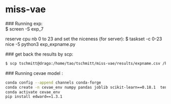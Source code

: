 # miss-vae


### Running exp:  
$ screen -S exp_7

reserve cpu nb 0 to 23 and set the niceness (for server):
$ taskset -c 0-23 nice -5 python3 exp_expname.py


### get back the results by scp:

```bash
$ scp tschmitt@drago:/home/tao/tschmitt/miss-vae/results/expname.csv /home/thomas/Documents/miss-vae/results
```


### Running cevae model :  

```bash
conda config --append channels conda-forge
conda create -n cevae_env numpy pandas joblib scikit-learn==0.18.1  tensorflow==1.1.0 progressbar==2.3 pip scipy tensorflow-probability
conda activate cevae_env
pip install edward==1.3.1
```